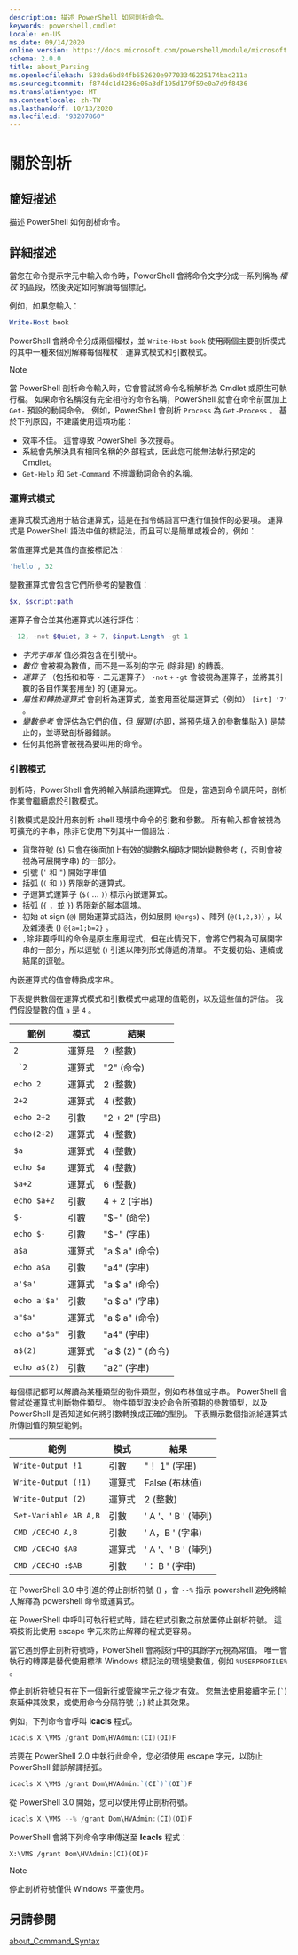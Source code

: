 ```yaml
---
description: 描述 PowerShell 如何剖析命令。
keywords: powershell,cmdlet
Locale: en-US
ms.date: 09/14/2020
online version: https://docs.microsoft.com/powershell/module/microsoft.powershell.core/about/about_parsing?view=powershell-7&WT.mc_id=ps-gethelp
schema: 2.0.0
title: about_Parsing
ms.openlocfilehash: 538da6bd84fb652620e97703346225174bac211a
ms.sourcegitcommit: f874dc1d4236e06a3df195d179f59e0a7d9f8436
ms.translationtype: MT
ms.contentlocale: zh-TW
ms.lasthandoff: 10/13/2020
ms.locfileid: "93207860"
---
```

# <a name="about-parsing"></a>關於剖析

## <a name="short-description"></a>簡短描述

描述 PowerShell 如何剖析命令。

## <a name="long-description"></a>詳細描述

當您在命令提示字元中輸入命令時，PowerShell 會將命令文字分成一系列稱為 _權杖_ 的區段，然後決定如何解讀每個標記。

例如，如果您輸入：

```powershell
Write-Host book
```

PowerShell 會將命令分成兩個權杖，並 `Write-Host` `book` 使用兩個主要剖析模式的其中一種來個別解釋每個權杖：運算式模式和引數模式。

> [!NOTE]
> 當 PowerShell 剖析命令輸入時，它會嘗試將命令名稱解析為 Cmdlet 或原生可執行檔。 如果命令名稱沒有完全相符的命令名稱，PowerShell 就會在命令前面加上 `Get-` 預設的動詞命令。 例如，PowerShell 會剖析 `Process` 為 `Get-Process` 。 基於下列原因，不建議使用這項功能：
>
> - 效率不佳。 這會導致 PowerShell 多次搜尋。
> - 系統會先解決具有相同名稱的外部程式，因此您可能無法執行預定的 Cmdlet。
> - `Get-Help` 和 `Get-Command` 不辨識動詞命令的名稱。

### <a name="expression-mode"></a>運算式模式

運算式模式適用于結合運算式，這是在指令碼語言中進行值操作的必要項。 運算式是 PowerShell 語法中值的標記法，而且可以是簡單或複合的，例如：

常值運算式是其值的直接標記法： 

```powershell
'hello', 32
```

變數運算式會包含它們所參考的變數值： 

```powershell
$x, $script:path
```
運算子會合並其他運算式以進行評估： 

```powershell
- 12, -not $Quiet, 3 + 7, $input.Length -gt 1
```

- _字元字串常_ 值必須包含在引號中。
- _數位_ 會被視為數值，而不是一系列的字元 (除非是) 的轉義。
- _運算子_ （包括和和等 `-` 二元運算子） `-not` `+` `-gt` 會被視為運算子，並將其引數的各自作業套用至) 的 (運算元。
- _屬性和轉換運算式_ 會剖析為運算式，並套用至從屬運算式（例如） `[int] '7'` 。
- _變數參考_ 會評估為它們的值，但 _展開_ (亦即，將預先填入的參數集貼入) 是禁止的，並導致剖析器錯誤。
- 任何其他將會被視為要叫用的命令。

### <a name="argument-mode"></a>引數模式

剖析時，PowerShell 會先將輸入解讀為運算式。 但是，當遇到命令調用時，剖析作業會繼續處於引數模式。

引數模式是設計用來剖析 shell 環境中命令的引數和參數。  所有輸入都會被視為可擴充的字串，除非它使用下列其中一個語法：

- 貨幣符號 (`$`) 只會在後面加上有效的變數名稱時才開始變數參考 (，否則會被視為可展開字串) 的一部分。
- 引號 (`'` 和 `"`) 開始字串值
- 括弧 (`(` 和 `)`) 界限新的運算式。
- 子運算式運算子 (`$(` ... `)`) 標示內嵌運算式。
- 括弧 (`{` ，並 `}`) 界限新的腳本區塊。
- 初始 at sign (`@`) 開始運算式語法，例如展開 (`@args`) 、陣列 (`@(1,2,3)`) ，以及雜湊表 () `@{a=1;b=2}` 。
- `,`除非要呼叫的命令是原生應用程式，但在此情況下，會將它們視為可展開字串的一部分，所以逗號 () 引進以陣列形式傳遞的清單。 不支援初始、連續或結尾的逗號。

內嵌運算式的值會轉換成字串。

下表提供數個在運算式模式和引數模式中處理的值範例，以及這些值的評估。 我們假設變數的值 `a` 是 `4` 。

|       範例        |    模式    |      結果       |
| -------------------- | ---------- | ----------------- |
| `2`                  | 運算是 | 2 (整數)        |
| `` `2``              | 運算式 | "2" (命令)      |
| `echo 2`             | 運算式 | 2 (整數)        |
| `2+2`                | 運算式 | 4 (整數)        |
| `echo 2+2`           | 引數   | "2 + 2" (字串)     |
| `echo(2+2)`          | 運算式 | 4 (整數)        |
| `$a`                 | 運算式 | 4 (整數)        |
| `echo $a`            | 運算式 | 4 (整數)        |
| `$a+2`               | 運算式 | 6 (整數)        |
| `echo $a+2`          | 引數   | 4 + 2 (字串)       |
| `$-`                 | 引數   | "$-" (命令)     |
| `echo $-`            | 引數   | "$-" (字串)      |
| `a$a`                | 運算式 | "a $ a" (命令)    |
| `echo a$a`           | 引數   | "a4" (字串)      |
| `a'$a'`              | 運算式 | "a $ a" (命令)    |
| `echo a'$a'`         | 引數   | "a $ a" (字串)     |
| `a"$a"`              | 運算式 | "a $ a" (命令)    |
| `echo a"$a"`         | 引數   | "a4" (字串)      |
| `a$(2)`              | 運算式 | "a $ (2) " (命令)  |
| `echo a$(2)`         | 引數   | "a2" (字串)      |

每個標記都可以解讀為某種類型的物件類型，例如布林值或字串。 PowerShell 會嘗試從運算式判斷物件類型。
物件類型取決於命令所預期的參數類型，以及 PowerShell 是否知道如何將引數轉換成正確的型別。 下表顯示數個指派給運算式所傳回值的類型範例。

|       範例          |    模式    |     結果      |
| ---------------------- | ---------- | --------------- |
| `Write-Output !1`      | 引數   | "！ 1" (字串)    |
| `Write-Output (!1)`    | 運算式 | False (布林值)  |
| `Write-Output (2)`     | 運算式 | 2 (整數)      |
| `Set-Variable AB A,B`  | 引數   | ' A '、' B ' (陣列)  |
| `CMD /CECHO A,B`       | 引數   | ' A，B ' (字串)   |
| `CMD /CECHO $AB`       | 運算式 | ' A '、' B ' (陣列)  |
| `CMD /CECHO :$AB`      | 引數   | '： B ' (字串)  |

在 PowerShell 3.0 中引進的停止剖析符號 () ，會 `--%` 指示 powershell 避免將輸入解釋為 powershell 命令或運算式。

在 PowerShell 中呼叫可執行程式時，請在程式引數之前放置停止剖析符號。 這項技術比使用 escape 字元來防止解釋的程式更容易。

當它遇到停止剖析符號時，PowerShell 會將該行中的其餘字元視為常值。 唯一會執行的轉譯是替代使用標準 Windows 標記法的環境變數值，例如 `%USERPROFILE%` 。

停止剖析符號只有在下一個新行或管線字元之後才有效。 您無法使用接續字元 (`` ` ``) 來延伸其效果，或使用命令分隔符號 (`;`) 終止其效果。

例如，下列命令會呼叫 **Icacls** 程式。

```powershell
icacls X:\VMS /grant Dom\HVAdmin:(CI)(OI)F
```

若要在 PowerShell 2.0 中執行此命令，您必須使用 escape 字元，以防止 PowerShell 錯誤解譯括弧。

```powershell
icacls X:\VMS /grant Dom\HVAdmin:`(CI`)`(OI`)F
```

從 PowerShell 3.0 開始，您可以使用停止剖析符號。

```powershell
icacls X:\VMS --% /grant Dom\HVAdmin:(CI)(OI)F
```

PowerShell 會將下列命令字串傳送至 **Icacls** 程式：

`X:\VMS /grant Dom\HVAdmin:(CI)(OI)F`

> [!NOTE]
> 停止剖析符號僅供 Windows 平臺使用。

## <a name="see-also"></a>另請參閱

[about_Command_Syntax](about_Command_Syntax.md)
